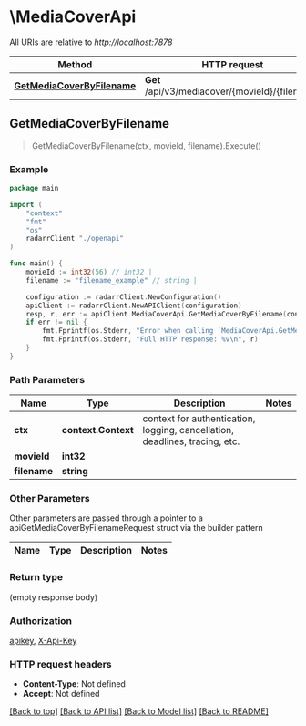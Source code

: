 # \MediaCoverApi

All URIs are relative to *http://localhost:7878*

Method | HTTP request | Description
------------- | ------------- | -------------
[**GetMediaCoverByFilename**](MediaCoverApi.md#GetMediaCoverByFilename) | **Get** /api/v3/mediacover/{movieId}/{filename} | 



## GetMediaCoverByFilename

> GetMediaCoverByFilename(ctx, movieId, filename).Execute()



### Example

```go
package main

import (
    "context"
    "fmt"
    "os"
    radarrClient "./openapi"
)

func main() {
    movieId := int32(56) // int32 | 
    filename := "filename_example" // string | 

    configuration := radarrClient.NewConfiguration()
    apiClient := radarrClient.NewAPIClient(configuration)
    resp, r, err := apiClient.MediaCoverApi.GetMediaCoverByFilename(context.Background(), movieId, filename).Execute()
    if err != nil {
        fmt.Fprintf(os.Stderr, "Error when calling `MediaCoverApi.GetMediaCoverByFilename``: %v\n", err)
        fmt.Fprintf(os.Stderr, "Full HTTP response: %v\n", r)
    }
}
```

### Path Parameters


Name | Type | Description  | Notes
------------- | ------------- | ------------- | -------------
**ctx** | **context.Context** | context for authentication, logging, cancellation, deadlines, tracing, etc.
**movieId** | **int32** |  | 
**filename** | **string** |  | 

### Other Parameters

Other parameters are passed through a pointer to a apiGetMediaCoverByFilenameRequest struct via the builder pattern


Name | Type | Description  | Notes
------------- | ------------- | ------------- | -------------



### Return type

 (empty response body)

### Authorization

[apikey](../README.md#apikey), [X-Api-Key](../README.md#X-Api-Key)

### HTTP request headers

- **Content-Type**: Not defined
- **Accept**: Not defined

[[Back to top]](#) [[Back to API list]](../README.md#documentation-for-api-endpoints)
[[Back to Model list]](../README.md#documentation-for-models)
[[Back to README]](../README.md)

